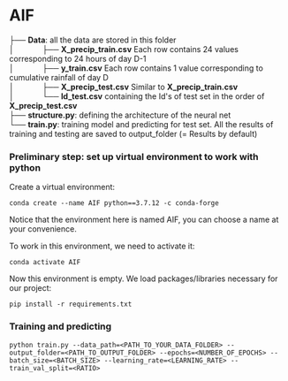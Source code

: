 # AIF
├── __Data__: all the data are stored in this folder  
│&nbsp;&nbsp;&nbsp;&nbsp;&nbsp; &nbsp;&nbsp;&nbsp; &nbsp;&nbsp;&nbsp;├── __X_precip_train.csv__ Each row contains 24 values corresponding to 24 hours of day D-1  
│&nbsp;&nbsp;&nbsp;&nbsp;&nbsp; &nbsp;&nbsp;&nbsp; &nbsp;&nbsp;&nbsp;├── __y_train.csv__ Each row contains 1 value corresponding to cumulative rainfall of day D   
│&nbsp;&nbsp;&nbsp;&nbsp;&nbsp; &nbsp;&nbsp;&nbsp; &nbsp;&nbsp;&nbsp;├── __X_precip_test.csv__ Similar to __X_precip_train.csv__  
│&nbsp;&nbsp;&nbsp;&nbsp;&nbsp; &nbsp;&nbsp;&nbsp; &nbsp;&nbsp;&nbsp;└── __Id_test.csv__ containing the Id's of test set in the order of __X_precip_test.csv__   
├── __structure.py__: defining the architecture of the neural net     
└── __train.py__: training model and predicting for test set. All the results of training and testing are saved to output_folder (= Results by default) 
### Preliminary step: set up virtual environment to work with python
Create a virtual environment:
```
conda create --name AIF python==3.7.12 -c conda-forge
```
Notice that the environment here is named AIF, you can choose a name at your convenience.

To work in this environment, we need to activate it: 
```
conda activate AIF
```
Now this environment is empty. We load packages/libraries necessary for our project:
```
pip install -r requirements.txt
```
### Training and predicting
```
python train.py --data_path=<PATH_TO_YOUR_DATA_FOLDER> --output_folder=<PATH_TO_OUTPUT_FOLDER> --epochs=<NUMBER_OF_EPOCHS> --batch_size=<BATCH_SIZE> --learning_rate=<LEARNING_RATE> --train_val_split=<RATIO>
```
